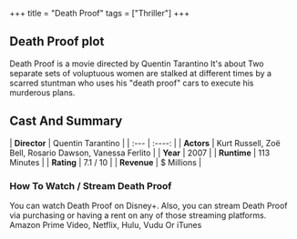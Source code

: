 +++
title = "Death Proof"
tags = ["Thriller"]
+++
## Death Proof plot
Death Proof is a movie directed by Quentin Tarantino It's about Two separate sets of voluptuous women are stalked at different times by a scarred stuntman who uses his "death proof" cars to execute his murderous plans.
## Cast And Summary
| **Director**      | Quentin Tarantino |
    | :---        |    :----:   |
    |  **Actors** | Kurt Russell, Zoë Bell, Rosario Dawson, Vanessa Ferlito |
    | **Year**   | 2007    |
    |  **Runtime** | 113 Minutes |
    |  **Rating** | 7.1 / 10 | 
    |  **Revenue** | $ Millions |
### How To Watch / Stream Death Proof
You can watch Death Proof on Disney+.
Also, you can stream Death Proof via purchasing or having a rent on any of those streaming platforms.
Amazon Prime Video, Netflix, Hulu, Vudu Or iTunes
